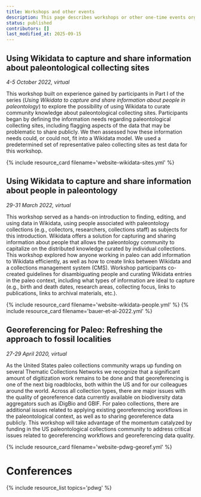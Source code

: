 ```yaml
---
title: Workshops and other events
description: This page describes workshops or other one-time events organized by or affiliated with the Paleo Data Working Group.
status: published
contributors: []
last_modified_at: 2025-09-15
---
```


## Using Wikidata to capture and share information about paleontological collecting sites
_4-5 October 2022, virtual_

This workshop built on experience gained by participants in Part I of the series (_Using Wikidata to capture and share information about people in paleontology_) to explore the possibility of using Wikidata to curate community knowledge about paleontological collecting sites. Participants began by defining the information needs regarding paleontological collecting sites, including flagging aspects of the data that may be problematic to share publicly. We then assessed how these information needs could, or could not, fit into a Wikidata model. We used a predetermined set of representative paleo collecting sites as test data for this workshop.

{% include resource_card filename='website-wikidata-sites.yml' %}

## Using Wikidata to capture and share information about people in paleontology
_29-31 March 2022, virtual_

This workshop served as a hands-on introduction to finding, editing, and using data in Wikidata, using people associated with paleontology collections (e.g., collectors, researchers, collections staff) as subjects for this introduction. Wikidata offers a solution for capturing and sharing information about people that allows the paleontology community to capitalize on the distributed knowledge curated by individual collections. This workshop explored how anyone working in paleo can add information to Wikidata efficiently, as well as how to create links between Wikidata and a collections management system (CMS). Workshop participants co-created guidelines for disambiguating people and curating Wikidata entries in the paleo context, including what types of information are ideal to capture (e.g., birth and death dates, research areas, collecting focus, links to publications, links to archival materials, etc.).

{% include resource_card filename='website-wikidata-people.yml' %}
{% include resource_card filename='bauer-et-al-2022.yml' %}

## Georeferencing for Paleo: Refreshing the approach to fossil localities
_27-29 April 2020, virtual_

As the United States paleo collections community wraps up funding on several Thematic Collections Networks we recognize that a significant amount of digitization work remains to be done and that georeferencing is one of the next big roadblocks, both within the US and for our colleagues around the world. Across all collection types, there are major issues with the quality of georeference data currently available on biodiversity data aggregators such as iDigBio and GBIF. For paleo collections, there are additional issues related to applying existing georeferencing workflows in the paleontological context, as well as to sharing georeference data publicly. This workshop will take advantage of the momentum catalyzed by funding in the US paleontological collections community to address critical issues related to georeferencing workflows and georeferencing data quality.

{% include resource_card filename='website-pdwg-georef.yml' %}

# Conferences

{% include resource_list topics='pdwg' %}
